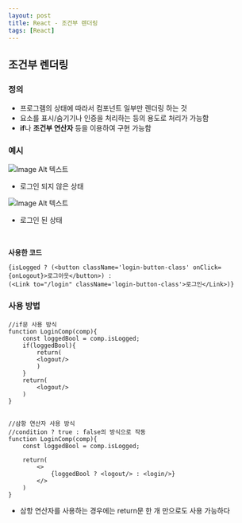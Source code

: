 ```yaml
---
layout: post
title: React - 조건부 렌더링
tags: [React]
---
```


## 조건부 렌더링

### 정의

- 프로그램의 상태에 따라서 컴포넌트 일부만 렌더링 하는 것
- 요소를 표시/숨기기나 인증을 처리하는 등의 용도로 처리가 가능함
- **if**나 **조건부 연산자** 등을 이용하여 구현 가능함

### 예시

![Image Alt 텍스트]({{link}}/assets/img/React/Conditional_Render/logout.png )

- 로그인 되지 않은 상태

![Image Alt 텍스트]({{link}}/assets/img/React/Conditional_Render/logged.png )

- 로그인 된 상태

<br>

**사용한 코드**

~~~react
{isLogged ? (<button className='login-button-class' onClick={onLogout}>로그아웃</button>) : 
(<Link to="/login" className='login-button-class'>로그인</Link>)}
~~~

### 사용 방법

~~~react
//if문 사용 방식
function LoginComp(comp){
    const loggedBool = comp.isLogged;
    if(loggedBool){
        return(
        <logout/>
        )
    }
    return(
    	<logout/>
    )
}


//삼항 연산자 사용 방식
//condition ? true : false의 방식으로 작동
function LoginComp(comp){
    const loggedBool = comp.isLogged;
    
    return(
        <>
        	{loggedBool ? <logout/> : <login/>}
        </>
    )
}
~~~

- 삼항 연산자를 사용하는 경우에는 return문 한 개 만으로도 사용 가능하다
